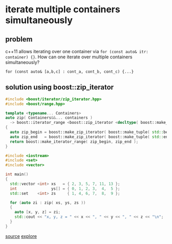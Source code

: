 # iterate multiple containers simultaneously

## problem

c++11 allows iterating over one container via `for (const auto& itr: container) {}`.
How can one iterate over multiple containers simultaneously?

    for (const auto& [a,b,c] : cont_a, cont_b, cont_c) {...}

## solution using boost::zip_iterator

```c++
#include <boost/iterator/zip_iterator.hpp>
#include <boost/range.hpp>

template <typename... Containers>
auto zip( Containers&&... containers )
  -> boost::iterator_range <boost::zip_iterator <decltype( boost::make_tuple( std::begin( containers )... ) )> >
{
  auto zip_begin = boost::make_zip_iterator( boost::make_tuple( std::begin( containers )... ) );
  auto zip_end   = boost::make_zip_iterator( boost::make_tuple( std::end(   containers )... ) );
  return boost::make_iterator_range( zip_begin, zip_end );
}

#include <iostream>
#include <set>
#include <vector>

int main()
{
  std::vector <int> xs   = { 2, 3, 5, 7, 11, 13 };
  int               ys[] = { 0, 1, 2, 3,  4,  5 };
  std::set    <int> zs     { 1, 4, 6, 7,  8,  9 };

  for (auto zi : zip( xs, ys, zs ))
  {
    auto [x, y, z] = zi;
    std::cout << "x, y, z = " << x << ", " << y << ", " << z << "\n";
  }
}
```
[source](https://stackoverflow.com/a/8513803/2706707)
[explore](https://coliru.stacked-crooked.com/a/8153f780aadabe21)